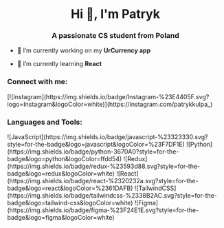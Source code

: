 <h1 align="center">Hi 👋, I'm Patryk</h1>
<h3 align="center">A passionate CS student from Poland</h3>

- 🔭 I’m currently working on my **UrCurrency app**

- 🌱 I’m currently learning **React**

<h3 align="left">Connect with me:</h3>
<p align="left">
[![Instagram](https://img.shields.io/badge/Instagram-%23E4405F.svg?logo=Instagram&logoColor=white)](https://instagram.com/patrykkulpa_) 
</p>

<h3 align="left">Languages and Tools:</h3>
![JavaScript](https://img.shields.io/badge/javascript-%23323330.svg?style=for-the-badge&logo=javascript&logoColor=%23F7DF1E) ![Python](https://img.shields.io/badge/python-3670A0?style=for-the-badge&logo=python&logoColor=ffdd54) ![Redux](https://img.shields.io/badge/redux-%23593d88.svg?style=for-the-badge&logo=redux&logoColor=white) ![React](https://img.shields.io/badge/react-%2320232a.svg?style=for-the-badge&logo=react&logoColor=%2361DAFB) ![TailwindCSS](https://img.shields.io/badge/tailwindcss-%2338B2AC.svg?style=for-the-badge&logo=tailwind-css&logoColor=white) ![Figma](https://img.shields.io/badge/figma-%23F24E1E.svg?style=for-the-badge&logo=figma&logoColor=white)

<!-- Proudly created with GPRM ( https://gprm.itsvg.in ) -->

